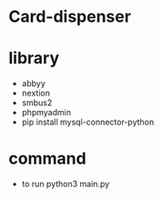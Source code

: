 # Card-dispenser

# library
  - abbyy
  - nextion
  - smbus2
  - phpmyadmin
  - pip install mysql-connector-python

# command
  - to run
  python3 main.py
  
